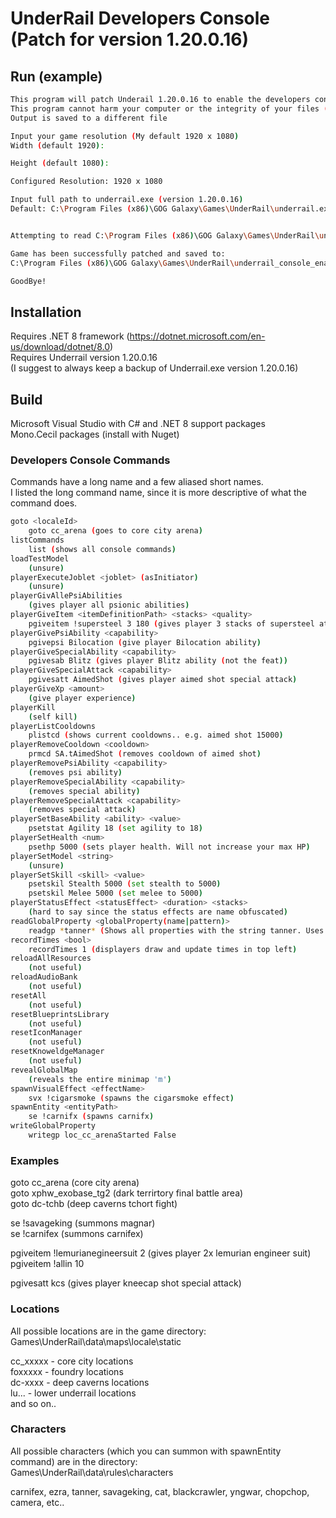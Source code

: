 # UnderRail Developers Console (Patch for version 1.20.0.16)
## Run (example)
```sh
This program will patch Underail 1.20.0.16 to enable the developers console using ~ (tilde) key
This program cannot harm your computer or the integrity of your files (even in error/crash)
Output is saved to a different file

Input your game resolution (My default 1920 x 1080)
Width (default 1920):

Height (default 1080):

Configured Resolution: 1920 x 1080

Input full path to underrail.exe (version 1.20.0.16)
Default: C:\Program Files (x86)\GOG Galaxy\Games\UnderRail\underrail.exe


Attempting to read C:\Program Files (x86)\GOG Galaxy\Games\UnderRail\underrail.exe

Game has been successfully patched and saved to:
C:\Program Files (x86)\GOG Galaxy\Games\UnderRail\underrail_console_enabled.exe

GoodBye!
```
## Installation
Requires .NET 8 framework (https://dotnet.microsoft.com/en-us/download/dotnet/8.0)   
Requires Underrail version 1.20.0.16  
(I suggest to always keep a backup of Underrail.exe version 1.20.0.16)  
  
## Build
Microsoft Visual Studio with C# and .NET 8 support packages  
Mono.Cecil packages (install with Nuget)  
  
### Developers Console Commands  
Commands have a long name and a few aliased short names.  
I listed the long command name, since it is more descriptive of what the command does.  
  
```sh
goto <localeId>
    goto cc_arena (goes to core city arena)
listCommands
    list (shows all console commands)
loadTestModel
    (unsure)
playerExecuteJoblet <joblet> (asInitiator)
    (unsure)
playerGivAllePsiAbilities
    (gives player all psionic abilities)
playerGiveItem <itemDefinitionPath> <stacks> <quality>
    pgiveitem !supersteel 3 180 (gives player 3 stacks of supersteel at 180 quality)
playerGivePsiAbility <capability>
    pgivepsi Bilocation (give player Bilocation ability)
playerGiveSpecialAbility <capability>
    pgivesab Blitz (gives player Blitz ability (not the feat))
playerGiveSpecialAttack <capability>
    pgivesatt AimedShot (gives player aimed shot special attack)
playerGiveXp <amount>
    (give player experience)
playerKill
    (self kill)
playerListCooldowns
    plistcd (shows current cooldowns.. e.g. aimed shot 15000)
playerRemoveCooldown <cooldown>
    prmcd SA.tAimedShot (removes cooldown of aimed shot)
playerRemovePsiAbility <capability>
    (removes psi ability)
playerRemoveSpecialAbility <capability>
    (removes special ability)
playerRemoveSpecialAttack <capability>
    (removes special attack)
playerSetBaseAbility <ability> <value>
    psetstat Agility 18 (set agility to 18)
playerSetHealth <num>
    psethp 5000 (sets player health. Will not increase your max HP)
playerSetModel <string>
    (unsure)
playerSetSkill <skill> <value>
    psetskil Stealth 5000 (set stealth to 5000)
    psetskil Melee 5000 (set melee to 5000)
playerStatusEffect <statusEffect> <duration> <stacks>
    (hard to say since the status effects are name obfuscated)
readGlobalProperty <globalProperty(name|pattern)>
    readgp *tanner* (Shows all properties with the string tanner. Uses regular expressions. Yay!)
recordTimes <bool>
    recordTimes 1 (displayers draw and update times in top left)
reloadAllResources
    (not useful)
reloadAudioBank
    (not useful)
resetAll
    (not useful)
resetBlueprintsLibrary
    (not useful)
resetIconManager
    (not useful)
resetKnoweldgeManager
    (not useful)
revealGlobalMap
    (reveals the entire minimap 'm')
spawnVisualEffect <effectName>
    svx !cigarsmoke (spawns the cigarsmoke effect)
spawnEntity <entityPath>
    se !carnifx (spawns carnifx)
writeGlobalProperty
    writegp loc_cc_arenaStarted False 
```
### Examples
goto cc_arena (core city arena)  
goto xphw_exobase_tg2 (dark terrirtory final battle area)  
goto dc-tchb (deep caverns tchort fight)  
  
se !savageking (summons magnar)  
se !carnifex (summons carnifex)  
  
pgiveitem !lemurianegineersuit 2 (gives player 2x lemurian engineer suit)  
pgiveitem !allin 10  
  
pgivesatt kcs (gives player kneecap shot special attack)  
  
### Locations
All possible locations are in the game directory:  
Games\UnderRail\data\maps\locale\static  
  
cc_xxxxx - core city locations  
foxxxxx - foundry locations  
dc-xxxx - deep caverns locations  
lu...   - lower underrail locations  
and so on..  
  
### Characters
All possible characters (which you can summon with spawnEntity command) are in the directory:  
Games\UnderRail\data\rules\characters  
  
carnifex, ezra, tanner, savageking, cat, blackcrawler, yngwar, chopchop, camera, etc..  
